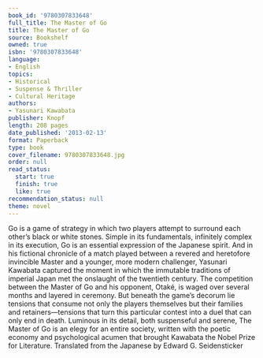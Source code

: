 ```yaml
---
book_id: '9780307833648'
full_title: The Master of Go
title: The Master of Go
source: Bookshelf
owned: true
isbn: '9780307833648'
language:
- English
topics:
- Historical
- Suspense & Thriller
- Cultural Heritage
authors:
- Yasunari Kawabata
publisher: Knopf
length: 208 pages
date_published: '2013-02-13'
format: Paperback
type: book
cover_filename: 9780307833648.jpg
order: null
read_status:
  start: true
  finish: true
  like: true
recommendation_status: null
theme: novel
---
```

Go is a game of strategy in which two players attempt to surround each other’s black or white stones. Simple in its fundamentals, infinitely complex in its execution, Go is an essential expression of the Japanese spirit. And in his fictional chronicle of a match played between a revered and heretofore invincible Master and a younger, more modern challenger, Yasunari Kawabata captured the moment in which the immutable traditions of imperial Japan met the onslaught of the twentieth century.
The competition between the Master of Go and his opponent, Otaké, is waged over several months and layered in ceremony. But beneath the game’s decorum lie tensions that consume not only the players themselves but their families and retainers—tensions that turn this particular contest into a duel that can only end in death. Luminous in its detail, both suspenseful and serene, The Master of Go is an elegy for an entire society, written with the poetic economy and psychological acumen that brought Kawabata the Nobel Prize for Literature.
Translated from the Japanese by Edward G. Seidensticker
